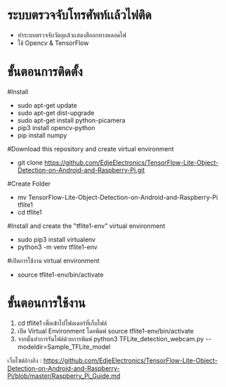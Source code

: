 # ระบบตรวจจับโทรศัพท์เเล้วไฟติด
- ทำระบบตรวจจับวัตถุเเล้วเเสดงสีออกทางหลอดไฟ
- ใช้ Opencv & TensorFlow
# ขั้นตอนการติดตั้ง
  #Install
  - sudo apt-get update
  - sudo apt-get dist-upgrade
  - sudo apt-get install python-picamera
  - pip3 install opencv-python
  - pip install numpy

  #Download this repository and create virtual environment
  - git clone https://github.com/EdjeElectronics/TensorFlow-Lite-Object-Detection-on-Android-and-Raspberry-Pi.git

  #Create Folder
  - mv TensorFlow-Lite-Object-Detection-on-Android-and-Raspberry-Pi tflite1
  - cd tflite1

  #Install and create the "tflite1-env" virtual environment
  - sudo pip3 install virtualenv
  - python3 -m venv tflite1-env

  #เปิดการใช้งาน virtual environment
  - source tflite1-env/bin/activate


# ขั้นตอนการใช้งาน
1. cd tflite1 เพื่อเข้าไปโฟลเดอร์ที่เก็บไฟล์
2. เปิด Virtual Environment โดยพิมพ์ source tflite1-env/bin/activate
3. จากนั้นทำการรันไฟล์ด้วยการพิมพ์ python3 TFLite_detection_webcam.py --modeldir=Sample_TFLite_model

เว็บไซต์อ้างอิง : https://github.com/EdjeElectronics/TensorFlow-Lite-Object-Detection-on-Android-and-Raspberry-Pi/blob/master/Raspberry_Pi_Guide.md
